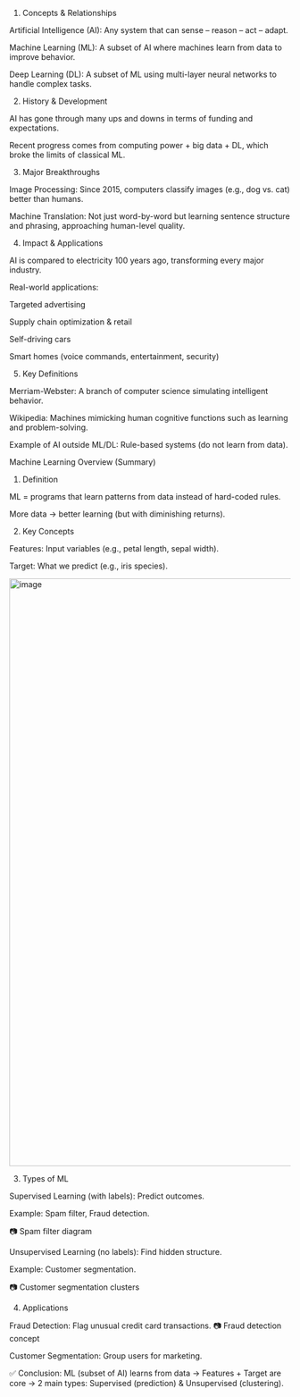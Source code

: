 1. Concepts & Relationships

Artificial Intelligence (AI): Any system that can sense – reason – act – adapt.

Machine Learning (ML): A subset of AI where machines learn from data to improve behavior.

Deep Learning (DL): A subset of ML using multi-layer neural networks to handle complex tasks.

2. History & Development

AI has gone through many ups and downs in terms of funding and expectations.

Recent progress comes from computing power + big data + DL, which broke the limits of classical ML.

3. Major Breakthroughs

Image Processing: Since 2015, computers classify images (e.g., dog vs. cat) better than humans.

Machine Translation: Not just word-by-word but learning sentence structure and phrasing, approaching human-level quality.

4. Impact & Applications

AI is compared to electricity 100 years ago, transforming every major industry.

Real-world applications:

Targeted advertising

Supply chain optimization & retail

Self-driving cars

Smart homes (voice commands, entertainment, security)

5. Key Definitions

Merriam-Webster: A branch of computer science simulating intelligent behavior.

Wikipedia: Machines mimicking human cognitive functions such as learning and problem-solving.

Example of AI outside ML/DL: Rule-based systems (do not learn from data).


Machine Learning Overview (Summary)
1. Definition

ML = programs that learn patterns from data instead of hard-coded rules.

More data → better learning (but with diminishing returns).

2. Key Concepts

Features: Input variables (e.g., petal length, sepal width).

Target: What we predict (e.g., iris species).

<img width="1072" height="1052" alt="image" src="https://github.com/user-attachments/assets/dc7ec1db-afa1-48ff-8550-becf48db5b5c" />


3. Types of ML

Supervised Learning (with labels): Predict outcomes.

Example: Spam filter, Fraud detection.

📷 Spam filter diagram

Unsupervised Learning (no labels): Find hidden structure.

Example: Customer segmentation.

📷 Customer segmentation clusters

4. Applications

Fraud Detection: Flag unusual credit card transactions.
📷 Fraud detection concept

Customer Segmentation: Group users for marketing.

✅ Conclusion:
ML (subset of AI) learns from data → Features + Target are core → 2 main types: Supervised (prediction) & Unsupervised (clustering).
